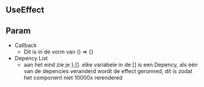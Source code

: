 
## UseEffect 
## Param
- Callback
    - Dit is in de vorm van () => {}
- Depency List
    - aan het eind zie je },[]. elke variabele in de [] is een Depency, als één van de depencies veranderd wordt de effect gerunned, dit is zodat het component niet 10000x rerendered
